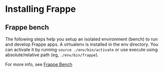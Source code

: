 <!-- add-breadcrumbs -->
# Installing Frappe

## Frappe bench

The following steps help you setup an isolated environment (bench) to run and
develop Frappe apps. A virtualenv is installed in the env directory. You can
activate it by running `source ./env/bin/activate` or use execute using
absolute/relative path (eg, `./env/bin/frappe`).

For more info, see [Frappe Bench](https://github.com/frappe/bench/)
